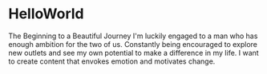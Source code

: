 # HelloWorld
The Beginning to a Beautiful Journey 
I'm luckily engaged to a man who has enough ambition for the two of us. Constantly being encouraged to explore new outlets and see my own potential to make a difference in my life. I want to create content that envokes emotion and motivates change. 
